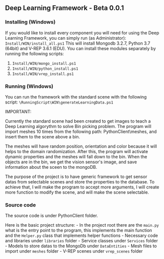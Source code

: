 ## Deep Learning Framework - Beta 0.0.1

### Installing (Windows)

If you would like to install every component you will need for using the Deep Learning Framework, you can simply run (as Administrator):
 `Install/WIN/install_all.ps1`
This will install Mongodb 3.2.7, Python 3.7 (64bit) and V-REP 3.6.1 (EDU).
You can install these modules separately by running the following scripts:
1. `Install/WIN/mongo_install.ps1`
2. `Install/WIN/python_install.ps1`
3. `Install/WIN/vrep_install.ps1`

### Running (Windows)

You can run the framework with the standard scene with the following script:
`\RunningScript\WIN\generateLearningData.ps1`

IMPORTANT: 

Currently the standard scene had been created to get images to teach a Deep Learning algorythm to solve Bin picking problem. The program will import meshes 10 times from the following path: PythonClient\meshes, and  insert them to the scene above a bin. 

The meshes will have random position, orientation  and color because it will helps to the domain randomization. After this, the program will activate dynamic properties and the meshes will fall down to the bin. When the objects are in the bin, we get the vision sensor's image, and save information about the sceen to the mongoDB.


The purpose of the project is to have generic framework to get sensor datas from selectable scenes and store the properties to the database. To achieve that, I will make the program to accept more arguments, I will create more function to modify the scene, and will make the scene selectable.

### Source code

The source code is under PythonClient folder.

Here is the basic project structure:
	- In the project root there are the `main.py` what is the entry point to the program, this implements the main function and the `Helper.py` class that implements helper functions
	- Necessary code and libraries under `libraries` folder
	- Service classes under `Services` folder
	- Models to store datas to the MongoDb under `DataEntities`
	- Mesh files to import under `meshes` folder
	- V-REP scenes under `vrep_scenes` folder
